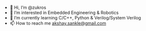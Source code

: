 - 👋 Hi, I’m @zukros
- 👀 I’m interested in Embedded Engineering & Robotics
- 🌱 I’m currently learning  C/C++, Python & Verilog/System Verilog
- 📫 How to reach me akshay.sankle@gmail.com

<!---
zukros/zukros is a ✨ special ✨ repository because its `README.md` (this file) appears on your GitHub profile.
You can click the Preview link to take a look at your changes.
--->
